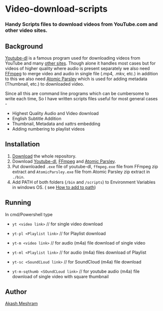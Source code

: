 # Video-download-scripts

### Handy Scripts files to download videos from YouTube.com and other video sites. 

## Background

[Youtube-dl](https://ytdl-org.github.io/youtube-dl/index.html) is a famous program used for downloading videos from YouTube and many [other sites](http://ytdl-org.github.io/youtube-dl/supportedsites.html). Though alone it handles most cases but for videos of higher quality where audio is present separately we also need [FFmpeg](https://ffmpeg.org/) to merge video and audio in single file (.mp4, .mkv, etc.) in addition to this we also need [Atomic Parsley](http://atomicparsley.sourceforge.net/) which is used for adding metadata (Thumbnail, etc.) to downloaded video.

Since all this are command line programs which can be cumbersome to write each time, So I have written scripts files useful for most general cases -
* Highest Quality Audio and Video download
* English Subtitle Addition 
* Thumbnail, Metadata and xattrs embedding 
* Adding numbering to playlist videos

## Installation
1) [Download](https://github.com/akashmeshram/yt-scripts/archive/master.zip) the whole repository. 
2) Download [Youtube-dl](http://ytdl-org.github.io/youtube-dl/download.html), [FFmpeg](https://ffmpeg.org/) and [Atomic Parsley](https://sourceforge.net/projects/atomicparsley/files/).
3) Put downloaded `.exe` file of youtube-dl, `ffmpeg.exe` file from FFmpeg zip extract and `AtomicParsley.exe` file from Atomic Parsley zip extract in `./bin`.
3) Add PATH of both folders (`/bin` and `/scripts`) to Environment Variables in windows OS. ( see [How to add to path](https://helpdeskgeek.com/windows-10/add-windows-path-environment-variable/))

## Running
In cmd/Powershell type

* `yt <video link>` // for single video download

* `yt-pl <Playlist link>` // for Playlist download

* `yt-m <video link>` // for audio (m4a) file download of single video

* `yt-ml <Playlist link>` // for audio (m4a) files download of Playlist

* `yt-sc <SoundCLoud link>` // for SoundCloud (m4a) file download

* `yt-m-sqthumb <SOundCLoud link>` // for youtube audio (m4a) file download of single video with square thumbnail

## Author
[Akash Meshram](https://github.com/akashmeshram)
